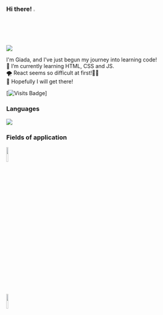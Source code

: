 ### Hi there! <img width="2%" src="https://user-images.githubusercontent.com/74038190/213844263-a8897a51-32f4-4b3b-b5c2-e1528b89f6f3.png">

<img align="center" src="https://user-images.githubusercontent.com/74038190/213760686-dcb02031-af46-4b9d-a6b1-9c367a379d9f.gif">

I'm Giada, and I've just begun my journey into learning code! <br/>
🌱 I’m currently learning HTML, CSS and JS. <br/>
🌪 React seems so difficult at first!😵‍💫 <br/>
🥲 Hopefully I will get there! <br/>

[![Visits Badge](https://badges.pufler.dev/visits/giadantioco/giadantioco)]

### Languages
<img src="https://github-readme-stats.vercel.app/api/top-langs?username=giadantioco"/>


### Fields of application

<code><img width="10%" src="https://www.vectorlogo.zone/logos/w3_css/w3_css-ar21.svg"></code> <br>
<code><img width="10%" src="https://www.vectorlogo.zone/logos/w3_html5/w3_html5-ar21.svg"></code>
